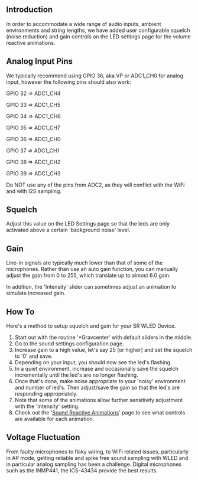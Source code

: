 ## Introduction

In order to accommodate a wide range of audio inputs, ambient environments and string lengths, we have added user configurable squelch (noise reduction) and gain controls on the LED settings page for the volume reactive animations.

## Analog Input Pins

We typically recommend using GPIO 36, aka VP or ADC1_CH0 for analog input, however the following pins should also work:

GPIO 32 => ADC1_CH4

GPIO 33 => ADC1_CH5

GPIO 34 => ADC1_CH6

GPIO 35 => ADC1_CH7

GPIO 36 => ADC1_CH0

GPIO 37 => ADC1_CH1

GPIO 38 => ADC1_CH2

GPIO 39 => ADC1_CH3

Do NOT use any of the pins from ADC2, as they will conflict with the WiFi and with I2S sampling.


## Squelch
Adjust this value on the LED Settings page so that the leds are only activated above a certain 'background noise' level.

## Gain
Line-in signals are typically much lower than that of some of the microphones. Rather than use an auto gain function, you can manually adjust the gain from 0 to 255, which translate up to almost 6.0 gain.

In addition, the 'Intensity' slider can sometimes adjust an animation to simulate increased gain.

## How To
Here's a method to setup squelch and gain for your SR WLED Device.

1. Start out with the routine '*Gravcenter' with default sliders in the middle.
2. Go to the sound settings configuration page.
3. Increase gain to a high value, let's say 25 (or higher) and set the squelch to '0' and save.
4. Depending on your input, you should now see the led's flashing.
5. In a quiet environment, increase and occasionally save the squelch incrementally until the led's are no longer flashing.
6. Once that's done, make noise appropriate to your 'noisy' environment and number of led's. Then adjust/save the gain so that the led's are responding appropriately.
7. Note that some of the animations allow further sensitivity adjustment with the 'Intensity' setting.
8. Check out the '[Sound Reactive Animations](https://github.com/atuline/WLED/wiki/Reactive-Animations)' page to see what controls are available for each animation.


## Voltage Fluctuation
From faulty microphones to flaky wiring, to WiFi related issues, particularly in AP mode, getting reliable and spike free sound sampling with WLED and in particular analog sampling has been a challenge. Digital microphones such as the INMP441, the ICS-43434 provide the best results.
